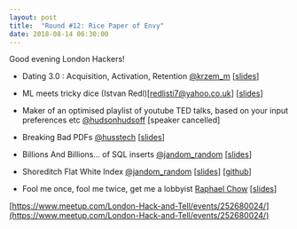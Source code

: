 ```yaml
---
layout: post
title:  "Round #12: Rice Paper of Envy"
date: 2018-08-14 06:30:00
---
```


Good evening London Hackers!

- Dating 3.0 : Acquisition, Activation, Retention [@krzem_m](https://twitter.com/krzem_m)
[[slides](https://drive.google.com/open?id=1mxk7B8nRakqwPWQyJYBGpNXqLD-3-JtM)]

- ML meets tricky dice (Istvan Redl)[redlisti7@yahoo.co.uk]
[[slides](https://drive.google.com/open?id=1iFByTnkaSsFw6KNm5PdJ6s5KWfVv9PtX)]

- Maker of an optimised playlist of youtube TED talks, based on your input preferences etc [@hudsonhudsoff](https://twitter.com/hudsonhudsoff)
[speaker cancelled]

- Breaking Bad PDFs [@husstech](https://twitter.com/husstech)
[[slides](https://drive.google.com/open?id=1GM1rSAOEaww3mZzg4Hkn4qe6nCZRiOGX)]

- Billions And Billions... of SQL inserts [@jandom_random](https://twitter.com/jandom_random)
[[slides](https://drive.google.com/open?id=1eaWIr8dIF0JKpBq9aZiOaLghhpWICf_U)]

- Shoreditch Flat White Index [@jandom_random](https://twitter.com/jandom_random)
[[slides](https://drive.google.com/open?id=16OkmJMmSFQvvIh1iOFMBI1YpsWjrS6d1)]
[[github](https://github.com/jandom/shoreditch-flat-white-map)]

- Fool me once, fool me twice, get me a lobbyist [Raphael Chow](raphael@wevat.com)
[[slides](https://drive.google.com/open?id=1sRxCLPSxsX8KcY-cRQSG6k6LIGNeC5Ht)]

[https://www.meetup.com/London-Hack-and-Tell/events/252680024/](https://www.meetup.com/London-Hack-and-Tell/events/252680024/)
